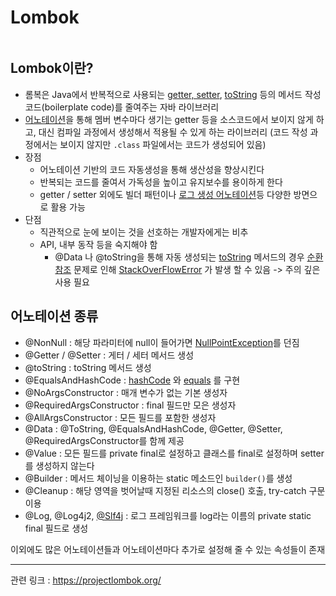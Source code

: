 # Lombok

```table-of-contents
```
## Lombok이란?
- 롬복은 Java에서 반복적으로 사용되는 [getter, setter](자바%20빈%20규약.md), [toString](../미완성%20문서/toString.md) 등의 메서드 작성 코드(boilerplate code)를 줄여주는 자바 라이브러리 
- [어노테이션](../미완성%20문서/어노테이션.md)을 통해 멤버 변수마다 생기는 getter 등을 소스코드에서 보이지 않게 하고, 대신 컴파일 과정에서 생성해서 적용될 수 있게 하는 라이브러리 (코드 작성 과정에서는 보이지 않지만 `.class` 파일에서는 코드가 생성되어 있음)
- 장점
	- 어노테이션 기반의 코드 자동생성을 통해 생산성을 향상시킨다
	- 반복되는 코드를 줄여서 가독성을 높이고 유지보수를 용이하게 한다
	- getter / setter 외에도 빌더 패턴이나 [로그 생성 어노테이션](../미완성%20문서/Slf4j.md)등 다양한 방면으로 활용 가능
- 단점
	- 직관적으로 눈에 보이는 것을 선호하는 개발자에게는 비추
	- API, 내부 동작 등을 숙지해야 함
		- @Data 나 @toString을 통해 자동 생성되는 [toString](../미완성%20문서/toString.md) 메서드의 경우 [순환 참조](../미완성%20문서/순환%20참조.md) 문제로 인해 [StackOverFlowError](../미완성%20문서/StackOverFlowError.md) 가 발생 할 수 있음 -> 주의 깊은 사용 필요

## 어노테이션 종류

- @NonNull : 해당 파라미터에 null이 들어가면 [NullPointException](../미완성%20문서/NullPointException.md)를 던짐
- @Getter / @Setter : 게터 / 세터 메서드 생성
- @toString : toString 메서드 생성
- @EqualsAndHashCode : [hashCode](hashCode) 와 [equals](equals) 를 구현
- @NoArgsConstructor : 매개 변수가 없는 기본 생성자
- @RequiredArgsConstructor : final 필드만 모은 생성자
- @AllArgsConstructor : 모든 필드를 포함한 생성자
- @Data : @ToString, @EqualsAndHashCode, @Getter, @Setter, @RequiredArgsConstructor를 함께 제공
- @Value : 모든 필드를 private final로 설정하고 클래스를 final로 설정하며 setter를 생성하지 않는다
- @Builder : 메서드 체이닝을 이용하는 static 메소드인 `builder()`를 생성
- @Cleanup : 해당 영역을 벗어날때 지정된 리소스의 close() 호출, try-catch 구문 이용
- @Log, @Log4j2, [@Slf4j](../미완성%20문서/Slf4j.md) : 로그 프레임워크를 log라는 이름의 private static final 필드로 생성

이외에도 많은 어노테이션들과 어노테이션마다 추가로 설정해 줄 수 있는 속성들이 존재



---
관련 링크 : https://projectlombok.org/